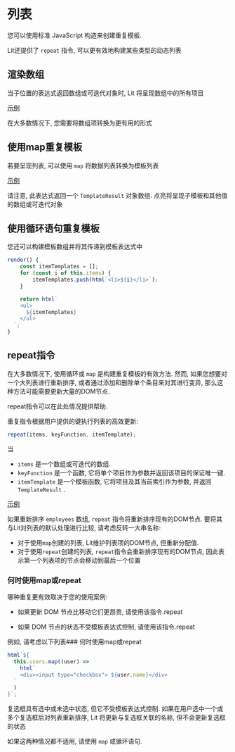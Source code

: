 # 列表

您可以使用标准 JavaScript 构造来创建重复模板.

Lit还提供了 `repeat` 指令, 可以更有效地构建某些类型的动态列表

## 渲染数组

当子位置的表达式返回数组或可迭代对象时, Lit 将呈现数组中的所有项目

[示例](https://lit.dev/playground/#sample=docs/templates/lists-arrays)

在大多数情况下, 您需要将数组项转换为更有用的形式

## 使用map重复模板

若要呈现列表, 可以使用 `map` 将数据列表转换为模板列表

[示例](https://lit.dev/playground/#sample=docs/templates/lists-map)

请注意, 此表达式返回一个 `TemplateResult` 对象数组. 点亮将呈现子模板和其他值的数组或可迭代对象

## 使用循环语句重复模板

您还可以构建模板数组并将其传递到模板表达式中

```js
render() {
    const itemTemplates = [];
    for (const i of this.items) {
        itemTemplates.push(html`<li>${i}</li>`);
    }

    return html`
    <ul>
      ${itemTemplates}
    </ul>
  `;
}
```

## repeat指令

在大多数情况下, 使用循环或 `map` 是构建重复模板的有效方法. 然而, 如果您想要对一个大列表进行重新排序, 或者通过添加和删除单个条目来对其进行变异, 那么这种方法可能需要更新大量的DOM节点.

repeat指令可以在此处情况提供帮助.

重复指令根据用户提供的键执行列表的高效更新:

```js
repeat(items, keyFunction, itemTemplate);
```

当

* `items` 是一个数组或可迭代的数组.
* `keyFunction` 是一个函数, 它将单个项目作为参数并返回该项目的保证唯一键.
* `itemTemplate` 是一个模板函数, 它将项目及其当前索引作为参数, 并返回
`TemplateResult` .

[示例](https://lit.dev/playground/#sample=docs/templates/lists-repeat)

如果重新排序 `employees` 数组, `repeat` 指令将重新排序现有的DOM节点.
要将其与Lit对列表的默认处理进行比较, 请考虑反转一大串名称:

* 对于使用`map`创建的列表, Lit维护列表项的DOM节点, 但重新分配值.
* 对于使用`repeat`创建的列表, `repeat`指令会重新排序现有的DOM节点, 因此表示第一个列表项的节点会移动到最后一个位置

### 何时使用map或repeat

哪种重复更有效取决于您的使用案例:

* 如果更新 DOM 节点比移动它们更昂贵, 请使用该指令.repeat

* 如果 DOM 节点的状态不受模板表达式控制, 请使用该指令.repeat

例如, 请考虑以下列表### 何时使用map或repeat

```js
html`${
  this.users.map((user) =>
    html`
    <div><input type="checkbox"> ${user.name}</div>
  `
  )
}`;
```

复选框具有选中或未选中状态, 但它不受模板表达式控制.
如果在用户选中一个或多个复选框后对列表重新排序, Lit
将更新与复选框关联的名称, 但不会更新复选框的状态

如果这两种情况都不适用, 请使用 `map` 或循环语句.
